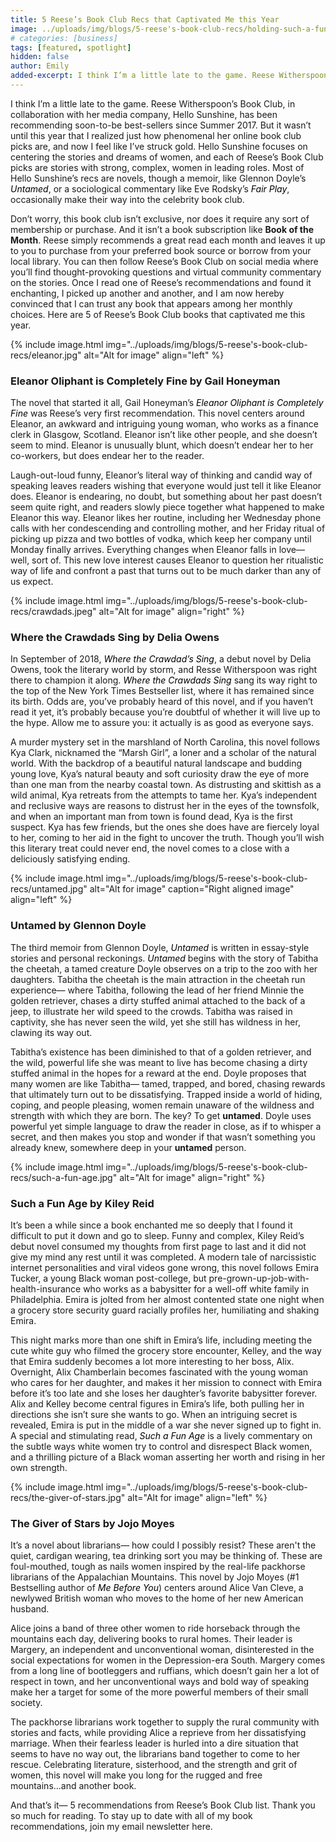 ```yaml
---
title: 5 Reese’s Book Club Recs that Captivated Me this Year
image: ../uploads/img/blogs/5-reese's-book-club-recs/holding-such-a-fun-age.jpg
# categories: [business]
tags: [featured, spotlight]
hidden: false
author: Emily
added-excerpt: I think I’m a little late to the game. Reese Witherspoon’s Book Club, in collaboration with her media company, Hello Sunshine, has been recommending soon-to-be best-sellers since Summer 2017. But it wasn’t until this year that I realized just how phenomenal her online book club picks are, and now I feel like I’ve struck gold.
---
```


<style> em {color: black;} p a {color: #f0506e;}</style>

I think I’m a little late to the game. Reese Witherspoon’s Book Club, in collaboration with her media company, Hello Sunshine, has been recommending soon-to-be best-sellers since Summer 2017. But it wasn’t until this year that I realized just how phenomenal her online book club picks are, and now I feel like I’ve struck gold. Hello Sunshine focuses on centering the stories and dreams of women, and each of Reese’s Book Club picks are stories with strong, complex, women in leading roles. Most of Hello Sunshine’s recs are novels, though a memoir, like Glennon Doyle’s _Untamed_, or a sociological commentary like Eve Rodsky’s _Fair Play_, occasionally make their way into the celebrity book club.

Don’t worry, this book club isn’t exclusive, nor does it require any sort of membership or purchase. And it isn’t a book subscription like **Book of the Month**. Reese simply recommends a great read each month and leaves it up to you to purchase from your preferred book source or borrow from your local library. You can then follow Reese’s Book Club on social media where you’ll find thought-provoking questions and virtual community commentary on the stories. Once I read one of Reese’s recommendations and found it enchanting, I picked up another and another, and I am now hereby convinced that I can trust any book that appears among her monthly choices. Here are 5 of Reese’s Book Club books that captivated me this year.

{% include image.html img="../uploads/img/blogs/5-reese's-book-club-recs/eleanor.jpg" alt="Alt for image" align="left" %}

### Eleanor Oliphant is Completely Fine by Gail Honeyman

The novel that started it all, Gail Honeyman’s _Eleanor Oliphant is Completely Fine_ was Reese’s very first recommendation. This novel centers around Eleanor, an awkward and intriguing young woman, who works as a finance clerk in Glasgow, Scotland. Eleanor isn’t like other people, and she doesn’t seem to mind. Eleanor is unusually blunt, which doesn’t endear her to her co-workers, but does endear her to the reader.

Laugh-out-loud funny, Eleanor’s literal way of thinking and candid way of speaking leaves readers wishing that everyone would just tell it like Eleanor does. Eleanor is endearing, no doubt, but something about her past doesn’t seem quite right, and readers slowly piece together what happened to make Eleanor this way. Eleanor likes her routine, including her Wednesday phone calls with her condescending and controlling mother, and her Friday ritual of picking up pizza and two bottles of vodka, which keep her company until Monday finally arrives. Everything changes when Eleanor falls in love— well, sort of. This new love interest causes Eleanor to question her ritualistic way of life and confront a past that turns out to be much darker than any of us expect.

{% include image.html img="../uploads/img/blogs/5-reese's-book-club-recs/crawdads.jpeg" alt="Alt for image" align="right" %}

### Where the Crawdads Sing by Delia Owens

In September of 2018, _Where the Crawdad’s Sing_, a debut novel by Delia Owens, took the literary world by storm, and Resse Witherspoon was right there to champion it along. _Where the Crawdads Sing_ sang its way right to the top of the New York Times Bestseller list, where it has remained since its birth. Odds are, you’ve probably heard of this novel, and if you haven’t read it yet, it’s probably because you’re doubtful of whether it will live up to the hype. Allow me to assure you: it actually is as good as everyone says.

A murder mystery set in the marshland of North Carolina, this novel follows Kya Clark, nicknamed the “Marsh Girl”, a loner and a scholar of the natural world. With the backdrop of a beautiful natural landscape and budding young love, Kya’s natural beauty and soft curiosity draw the eye of more than one man from the nearby coastal town. As distrusting and skittish as a wild animal, Kya retreats from the attempts to tame her. Kya’s independent and reclusive ways are reasons to distrust her in the eyes of the townsfolk, and when an important man from town is found dead, Kya is the first suspect. Kya has few friends, but the ones she does have are fiercely loyal to her, coming to her aid in the fight to uncover the truth. Though you’ll wish this literary treat could never end, the novel comes to a close with a deliciously satisfying ending.

{% include image.html img="../uploads/img/blogs/5-reese's-book-club-recs/untamed.jpg" alt="Alt for image" caption="Right aligned image" align="left" %}

### Untamed by Glennon Doyle

The third memoir from Glennon Doyle, _Untamed_ is written in essay-style stories and personal reckonings. _Untamed_ begins with the story of Tabitha the cheetah, a tamed creature Doyle observes on a trip to the zoo with her daughters. Tabitha the cheetah is the main attraction in the cheetah run experience— where Tabitha, following the lead of her friend Minnie the golden retriever, chases a dirty stuffed animal attached to the back of a jeep, to illustrate her wild speed to the crowds. Tabitha was raised in captivity, she has never seen the wild, yet she still has wildness in her, clawing its way out.

Tabitha’s existence has been diminished to that of a golden retriever, and the wild, powerful life she was meant to live has become chasing a dirty stuffed animal in the hopes for a reward at the end. Doyle proposes that many women are like Tabitha— tamed, trapped, and bored, chasing rewards that ultimately turn out to be dissatisfying. Trapped inside a world of hiding, coping, and people pleasing, women remain unaware of the wildness and strength with which they are born. The key? To get **untamed**. Doyle uses powerful yet simple language to draw the reader in close, as if to whisper a secret, and then makes you stop and wonder if that wasn’t something you already knew, somewhere deep in your **untamed** person.

{% include image.html img="../uploads/img/blogs/5-reese's-book-club-recs/such-a-fun-age.jpg" alt="Alt for image" align="right" %}

### Such a Fun Age by Kiley Reid

It’s been a while since a book enchanted me so deeply that I found it difficult to put it down and go to sleep. Funny and complex, Kiley Reid’s debut novel consumed my thoughts from first page to last and it did not give my mind any rest until it was completed. A modern tale of narcissistic internet personalities and viral videos gone wrong, this novel follows Emira Tucker, a young Black woman post-college, but pre-grown-up-job-with-health-insurance who works as a babysitter for a well-off white family in Philadelphia. Emira is jolted from her almost contented state one night when a grocery store security guard racially profiles her, humiliating and shaking Emira.

This night marks more than one shift in Emira’s life, including meeting the cute white guy who filmed the grocery store encounter, Kelley, and the way that Emira suddenly becomes a lot more interesting to her boss, Alix. Overnight, Alix Chamberlain becomes fascinated with the young woman who cares for her daughter, and makes it her mission to connect with Emira before it’s too late and she loses her daughter’s favorite babysitter forever. Alix and Kelley become central figures in Emira’s life, both pulling her in directions she isn’t sure she wants to go. When an intriguing secret is revealed, Emira is put in the middle of a war she never signed up to fight in. A special and stimulating read, _Such a Fun Age_ is a lively commentary on the subtle ways white women try to control and disrespect Black women, and a thrilling picture of a Black woman asserting her worth and rising in her own strength.

{% include image.html img="../uploads/img/blogs/5-reese's-book-club-recs/the-giver-of-stars.jpg" alt="Alt for image" align="left" %}

### The Giver of Stars by Jojo Moyes

It’s a novel about librarians— how could I possibly resist? These aren't the quiet, cardigan wearing, tea drinking sort you may be thinking of. These are foul-mouthed, tough as nails women inspired by the real-life packhorse librarians of the Appalachian Mountains. This novel by Jojo Moyes (#1 Bestselling author of _Me Before You_) centers around Alice Van Cleve, a newlywed British woman who moves to the home of her new American husband.

Alice joins a band of three other women to ride horseback through the mountains each day, delivering books to rural homes. Their leader is Margery, an independent and unconventional woman, disinterested in the social expectations for women in the Depression-era South. Margery comes from a long line of bootleggers and ruffians, which doesn’t gain her a lot of respect in town, and her unconventional ways and bold way of speaking make her a target for some of the more powerful members of their small society.

The packhorse librarians work together to supply the rural community with stories and facts, while providing Alice a reprieve from her dissatisfying marriage. When their fearless leader is hurled into a dire situation that seems to have no way out, the librarians band together to come to her rescue. Celebrating literature, sisterhood, and the strength and grit of women, this novel will make you long for the rugged and free mountains...and another book.

And that’s it— 5 recommendations from Reese’s Book Club list. Thank you so much for reading. To stay up to date with all of my book recommendations, join my email newsletter here.
